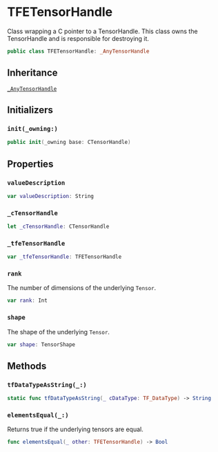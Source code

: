 # TFETensorHandle

Class wrapping a C pointer to a TensorHandle.  This class owns the
TensorHandle and is responsible for destroying it.

``` swift
public class TFETensorHandle: _AnyTensorHandle
```

## Inheritance

[`_AnyTensorHandle`](/_AnyTensorHandle)

## Initializers

### `init(_owning:)`

``` swift
public init(_owning base: CTensorHandle)
```

## Properties

### `valueDescription`

``` swift
var valueDescription: String
```

### `_cTensorHandle`

``` swift
let _cTensorHandle: CTensorHandle
```

### `_tfeTensorHandle`

``` swift
var _tfeTensorHandle: TFETensorHandle
```

### `rank`

The number of dimensions of the underlying `Tensor`.

``` swift
var rank: Int
```

### `shape`

The shape of the underlying `Tensor`.

``` swift
var shape: TensorShape
```

## Methods

### `tfDataTypeAsString(_:)`

``` swift
static func tfDataTypeAsString(_ cDataType: TF_DataType) -> String
```

### `elementsEqual(_:)`

Returns true if the underlying tensors are equal.

``` swift
func elementsEqual(_ other: TFETensorHandle) -> Bool
```
